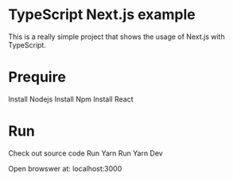 # TypeScript Next.js example

This is a really simple project that shows the usage of Next.js with TypeScript.

# Prequire

Install Nodejs
Install Npm
Install React

# Run

Check out source code
Run Yarn
Run Yarn Dev

Open browswer at: localhost:3000
